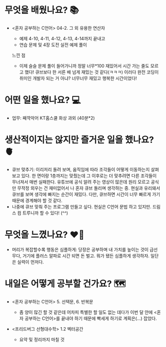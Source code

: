 # 무엇을 배웠나요? 📚
- <혼자 공부하는 C언어> 04-2. 그 외 유용한 연산자
    - 예제 4-10, 4-11, 4-12, 4-13, 4-14까지 끝내고
    - 연습 문제 및 4장 도전 실전 예제 풀이

    느낀 점
    - 이제 슬슬 문제 풀이 들어가니까 정말 너무*100 재밌어서 시간 가는 줄도 모르고 했다! 큐브보다 한 서른 배 넘게 재밌는 것 같다(ㅋㅋㅋ) 이러다 완전 코딩이 취미인 개발자 되는 거 아냐? 너무너무 재밌고 행복한 시간이었다!

# 어떤 일을 했나요? 💻
- 업무: 째깍악어 KT홈스쿨 화상 과외 (40분*2)

# 생산적이지는 않지만 즐거운 일을 했나요? 🫀
- 큐브 맞추기: 이리저리 돌려 보며, 움직임에 따라 조각들이 어떻게 이동하는지 살펴보고 있다. 한 면이랑 1층까지는 맞췄는데 그 이후로는 더 맞추려면 다른 조각들이 무너져서 매번 실패한다. 유튜브에 공식 알려 주는 영상이 많은데 원리 모르고 공식만 무작정 외우는 건 재미없어서 나 혼자 큐브 돌리며 생각하는 중. 현실과 유리돼서 큐브를 보며 생각에 빠지는 순간이 재밌다. 다만, 큐브하면 시간이 너무 빠르게 가기 때문에 경계해야 할 것 같다.
- 나중에 큐브 맞춰 주는 프로그램 만들고 싶다. 현실은 C언어 문법 하고 있지만. 드림스 컴 트루니까 할 수 있다! (^^)

# 무엇을 느꼈나요? ❤️‍🔥
- 머리가 복잡할수록 행동은 심플하게: 당장은 공부하며 내 가치를 높이는 것이 급선무다, 거기에 플러스 알파로 시간 되면 돈 벌고. 뭐가 됐든 심플하게 생각하자. 일단은 실력이 먼저다.

# 내일은 어떻게 공부할 건가요? 🗺
- <혼자 공부하는 C언어> 5. 선택문, 6. 반복문
    - 좀 양이 많긴 할 것 같은데 어차피 특별한 할 일도 없는 데다가 이번 달 안에 <혼자 공부하는 C언어>를 끝내야 하기 때문에 빡세게 하기로 계획은(...) 잡았다.

- <프리드버그 선형대수학> 1.2 벡터공간
    - 요약 및 정리까지 마칠 것